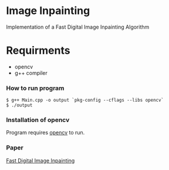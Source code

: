 # Image Inpainting
Implementation of a Fast Digital Image Inpainting Algorithm

# Requirments

  - opencv
  - g++ compiler



### How to run program
    $ g++ Main.cpp -o output `pkg-config --cflags --libs opencv`
    $ ./output

### Installation of opencv

Program  requires [opencv](https://github.com/jayrambhia/Install-OpenCV) to run.

### Paper
[Fast Digital Image Inpainting](http://www.inf.ufrgs.br/~oliveira/pubs_files/inpainting.pdf)
